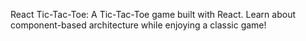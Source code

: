 React Tic-Tac-Toe: A Tic-Tac-Toe game built with React. Learn about component-based architecture while enjoying a classic game!